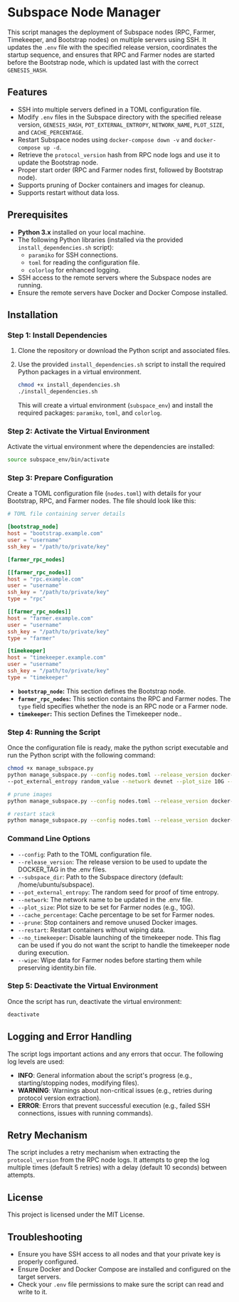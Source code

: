 # Subspace Node Manager

This script manages the deployment of Subspace nodes (RPC, Farmer, Timekeeper, and Bootstrap nodes) on multiple servers using SSH. It updates the `.env` file with the specified release version, coordinates the startup sequence, and ensures that RPC and Farmer nodes are started before the Bootstrap node, which is updated last with the correct `GENESIS_HASH`.

## Features

- SSH into multiple servers defined in a TOML configuration file.
- Modify `.env` files in the Subspace directory with the specified release version, `GENESIS_HASH`, `POT_EXTERNAL_ENTROPY`, `NETWORK_NAME`, `PLOT_SIZE`, and `CACHE_PERCENTAGE`.
- Restart Subspace nodes using `docker-compose down -v` and `docker-compose up -d`.
- Retrieve the `protocol_version` hash from RPC node logs and use it to update the Bootstrap node.
- Proper start order (RPC and Farmer nodes first, followed by Bootstrap node).
- Supports pruning of Docker containers and images for cleanup.
- Supports restart without data loss.

## Prerequisites

- **Python 3.x** installed on your local machine.
- The following Python libraries (installed via the provided `install_dependencies.sh` script):
  - `paramiko` for SSH connections.
  - `toml` for reading the configuration file.
  - `colorlog` for enhanced logging.
- SSH access to the remote servers where the Subspace nodes are running.
- Ensure the remote servers have Docker and Docker Compose installed.

## Installation

### Step 1: Install Dependencies

1. Clone the repository or download the Python script and associated files.
2. Use the provided `install_dependencies.sh` script to install the required Python packages in a virtual environment.

    ```bash
    chmod +x install_dependencies.sh
    ./install_dependencies.sh
    ```

    This will create a virtual environment (`subspace_env`) and install the required packages: `paramiko`, `toml`, and `colorlog`.

### Step 2: Activate the Virtual Environment

Activate the virtual environment where the dependencies are installed:

```bash
source subspace_env/bin/activate
```

### Step 3: Prepare Configuration

Create a TOML configuration file (`nodes.toml`) with details for your Bootstrap, RPC, and Farmer nodes. The file should look like this:

```toml
# TOML file containing server details

[bootstrap_node]
host = "bootstrap.example.com"
user = "username"
ssh_key = "/path/to/private/key"

[farmer_rpc_nodes]

[[farmer_rpc_nodes]]
host = "rpc.example.com"
user = "username"
ssh_key = "/path/to/private/key"
type = "rpc"

[[farmer_rpc_nodes]]
host = "farmer.example.com"
user = "username"
ssh_key = "/path/to/private/key"
type = "farmer"

[timekeeper]
host = "timekeeper.example.com"
user = "username"
ssh_key = "/path/to/private/key"
type = "timekeeper"

```

- **`bootstrap_node`:** This section defines the Bootstrap node.
- **`farmer_rpc_nodes`:** This section contains the RPC and Farmer nodes. The `type` field specifies whether the node is an RPC node or a Farmer node.
- **`timekeeper`:** This section Defines the Timekeeper node..

### Step 4: Running the Script

Once the configuration file is ready, make the python script executable and run the Python script with the following command:

```bash
chmod +x manage_subspace.py
python manage_subspace.py --config nodes.toml --release_version docker-tag --subspace_dir /home/ubuntu/subspace/subspace \
--pot_external_entropy random_value --network devnet --plot_size 10G --cache_percentage 15

# prune images
python manage_subspace.py --config nodes.toml --release_version docker-tag --subspace_dir /home/ubuntu/subspace/subspace --network devnet --prune

# restart stack
python manage_subspace.py --config nodes.toml --release_version docker-tag --subspace_dir /home/ubuntu/subspace/subspace --network devnet --restart

```

### Command Line Options

- `--config`: Path to the TOML configuration file.
- `--release_version`: The release version to be used to update the DOCKER_TAG in the .env files.
- `--subspace_dir`: Path to the Subspace directory (default: /home/ubuntu/subspace).
- `--pot_external_entropy`: The random seed for proof of time entropy.
- `--network`: The network name to be updated in the .env file.
- `--plot_size`: Plot size to be set for Farmer nodes (e.g., 10G).
- `--cache_percentage`: Cache percentage to be set for Farmer nodes.
- `--prune`: Stop containers and remove unused Docker images.
- `--restart`: Restart containers without wiping data.
- `--no_timekeeper`: Disable launching of the timekeeper node. This flag can be used if you do not want the script to handle the timekeeper node during execution.
- `--wipe`: Wipe data for Farmer nodes before starting them while preserving identity.bin file.

### Step 5: Deactivate the Virtual Environment

Once the script has run, deactivate the virtual environment:

```bash
deactivate
```

## Logging and Error Handling

The script logs important actions and any errors that occur. The following log levels are used:

- **INFO**: General information about the script's progress (e.g., starting/stopping nodes, modifying files).
- **WARNING**: Warnings about non-critical issues (e.g., retries during protocol version extraction).
- **ERROR**: Errors that prevent successful execution (e.g., failed SSH connections, issues with running commands).

## Retry Mechanism

The script includes a retry mechanism when extracting the `protocol_version` from the RPC node logs. It attempts to grep the log multiple times (default 5 retries) with a delay (default 10 seconds) between attempts.

## License

This project is licensed under the MIT License.

## Troubleshooting

- Ensure you have SSH access to all nodes and that your private key is properly configured.
- Ensure Docker and Docker Compose are installed and configured on the target servers.
- Check your `.env` file permissions to make sure the script can read and write to it.
